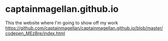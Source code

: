 # captainmagellan.github.io
This the website where I'm going to show off my work
https://github.com/captainmagellan/captainmagellan.github.io/blob/master/codepen_MEzBre/index.html
